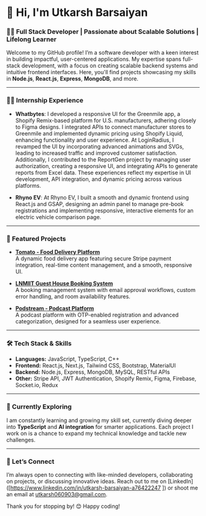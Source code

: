 # 👋 Hi, I'm Utkarsh Barsaiyan

### 👨‍💻 Full Stack Developer | Passionate about Scalable Solutions | Lifelong Learner

Welcome to my GitHub profile! I’m a software developer with a keen interest in building impactful, user-centered applications. My expertise spans full-stack development, with a focus on creating scalable backend systems and intuitive frontend interfaces. Here, you'll find projects showcasing my skills in **Node.js**, **React.js**, **Express**, **MongoDB**, and more.

---

### 🧑‍💼 Internship Experience

- **Whatbytes**: I developed a responsive UI for the Greenmile app, a Shopify Remix-based platform for U.S. manufacturers, adhering closely to Figma designs. I integrated APIs to connect manufacturer stores to Greenmile and implemented dynamic pricing using Shopify Liquid, enhancing functionality and user experience. At LoginRadius, I revamped the UI by incorporating advanced animations and SVGs, leading to increased traffic and improved customer satisfaction. Additionally, I contributed to the ReportGen project by managing user authorization, creating a responsive UI, and integrating APIs to generate reports from Excel data. These experiences reflect my expertise in UI development, API integration, and dynamic pricing across various platforms.

- **Rhyno EV**: At Rhyno EV, I built a smooth and dynamic frontend using React.js and GSAP, designing an admin panel to manage pre-book registrations and implementing responsive, interactive elements for an electric vehicle comparison page.

---

### 🚀 Featured Projects

- **[Tomato - Food Delivery Platform](https://github.com/yourusername/tomato)**  
  A dynamic food delivery app featuring secure Stripe payment integration, real-time content management, and a smooth, responsive UI.

- **[LNMIIT Guest House Booking System](https://github.com/yourusername/guest-house)**  
  A booking management system with email approval workflows, custom error handling, and room availability features.

- **[Podstream - Podcast Platform](https://github.com/yourusername/podstream)**  
  A podcast platform with OTP-enabled registration and advanced categorization, designed for a seamless user experience.

---

### 🛠️ Tech Stack & Skills

- **Languages:** JavaScript, TypeScript, C++
- **Frontend:** React.js, Next.js, Tailwind CSS, Bootstrap, MaterialUI
- **Backend:** Node.js, Express, MongoDB, MySQL, RESTful APIs
- **Other:** Stripe API, JWT Authentication, Shopify Remix, Figma, Firebase, Socket.io, Redux

---

### 🌱 Currently Exploring

I am constantly learning and growing my skill set, currently diving deeper into **TypeScript** and **AI integration** for smarter applications. Each project I work on is a chance to expand my technical knowledge and tackle new challenges.

---

### 🤝 Let’s Connect

I’m always open to connecting with like-minded developers, collaborating on projects, or discussing innovative ideas. Reach out to me on [LinkedIn]([https://www.linkedin.com/in/utkarsh-barsaiyan-a76422247  ]) or shoot me an email at utkarsh060903@gmail.com.

Thank you for stopping by! 😊 Happy coding!

